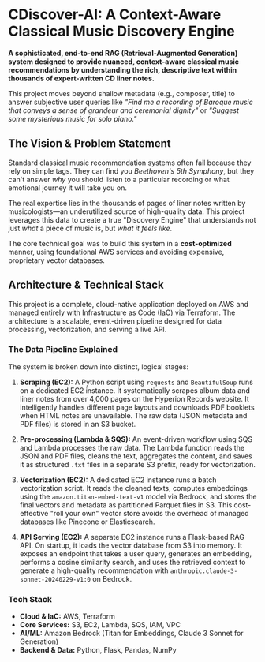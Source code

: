 # CDiscover-AI: A Context-Aware Classical Music Discovery Engine

**A sophisticated, end-to-end RAG (Retrieval-Augmented Generation) system designed to provide nuanced, context-aware classical music recommendations by understanding the rich, descriptive text within thousands of expert-written CD liner notes.**

This project moves beyond shallow metadata (e.g., composer, title) to answer subjective user queries like *"Find me a recording of Baroque music that conveys a sense of grandeur and ceremonial dignity"* or *"Suggest some mysterious music for solo piano."*

## The Vision & Problem Statement

Standard classical music recommendation systems often fail because they rely on simple tags. They can find you *Beethoven's 5th Symphony*, but they can't answer *why* you should listen to a particular recording or what emotional journey it will take you on.

The real expertise lies in the thousands of pages of liner notes written by musicologists—an underutilized source of high-quality data. This project leverages this data to create a true "Discovery Engine" that understands not just *what* a piece of music is, but *what it feels like*.

The core technical goal was to build this system in a **cost-optimized** manner, using foundational AWS services and avoiding expensive, proprietary vector databases.

## Architecture & Technical Stack

This project is a complete, cloud-native application deployed on AWS and managed entirely with Infrastructure as Code (IaC) via Terraform. The architecture is a scalable, event-driven pipeline designed for data processing, vectorization, and serving a live API.

### The Data Pipeline Explained

The system is broken down into distinct, logical stages:

1.  **Scraping (EC2):** A Python script using `requests` and `BeautifulSoup` runs on a dedicated EC2 instance. It systematically scrapes album data and liner notes from over 4,000 pages on the Hyperion Records website. It intelligently handles different page layouts and downloads PDF booklets when HTML notes are unavailable. The raw data (JSON metadata and PDF files) is stored in an S3 bucket.

2.  **Pre-processing (Lambda & SQS):** An event-driven workflow using SQS and Lambda processes the raw data. The Lambda function reads the JSON and PDF files, cleans the text, aggregates the content, and saves it as structured `.txt` files in a separate S3 prefix, ready for vectorization.

3.  **Vectorization (EC2):** A dedicated EC2 instance runs a batch vectorization script. It reads the cleaned texts, computes embeddings using the `amazon.titan-embed-text-v1` model via Bedrock, and stores the final vectors and metadata as partitioned Parquet files in S3. This cost-effective "roll your own" vector store avoids the overhead of managed databases like Pinecone or Elasticsearch.

4.  **API Serving (EC2):** A separate EC2 instance runs a Flask-based RAG API. On startup, it loads the vector database from S3 into memory. It exposes an endpoint that takes a user query, generates an embedding, performs a cosine similarity search, and uses the retrieved context to generate a high-quality recommendation with `anthropic.claude-3-sonnet-20240229-v1:0` on Bedrock.

### Tech Stack

*   **Cloud & IaC:** AWS, Terraform
*   **Core Services:** S3, EC2, Lambda, SQS, IAM, VPC
*   **AI/ML:** Amazon Bedrock (Titan for Embeddings, Claude 3 Sonnet for Generation)
*   **Backend & Data:** Python, Flask, Pandas, NumPy